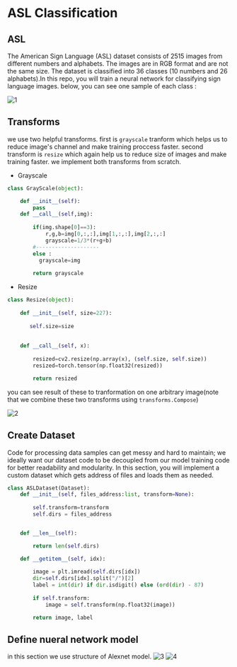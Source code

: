 # ASL Classification

## ASL 
The American Sign Language (ASL) dataset consists of 2515 images from different numbers and alphabets. The images are in RGB format and are not the same size. The dataset is classified into 36 classes (10 numbers and 26 alphabets).In this repo, you will train a neural network for classifying sign language images. below, you can see one sample of each class : 


![1](https://user-images.githubusercontent.com/67091916/219327275-3dd726a8-bedf-4e34-8af8-e734afaffc67.png)


## Transforms 
we use two helpful transforms. first is `grayscale` tranform which helps us to reduce image's channel and make training proccess faster. 
second transform is `resize` which again help us to reduce size of images and make training faster. we implement both transforms from scratch.

- Grayscale
```python
class GrayScale(object):

    def __init__(self):
        pass
    def __call__(self,img):
        
        if(img.shape[0]==3):
            r,g,b=img[0,:,:],img[1,:,:],img[2,:,:]
            grayscale=1/3*(r+g+b)
        #--------------------    
        else : 
          grayscale=img    
        
        return grayscale
```

- Resize

```python
class Resize(object):
    
    def __init__(self, size=227):
        
       self.size=size
    
  
    def __call__(self, x):
    
        resized=cv2.resize(np.array(x), (self.size, self.size))
        resized=torch.tensor(np.float32(resized))

        return resized
```        

you can see result of these to tranformation on one arbitrary image(note that we combine these two transforms using `transforms.Compose`)

![2](https://user-images.githubusercontent.com/67091916/219327284-c1a7313a-5660-427d-9580-ff2e4985c96c.png)

## Create Dataset 

Code for processing data samples can get messy and hard to maintain; we ideally want our dataset code to be decoupled from our model training code for better readability and modularity.
In this section, you will implement a custom dataset which gets address of files and loads them as needed.


```python
class ASLDataset(Dataset):
    def __init__(self, files_address:list, transform=None):
        
        self.transform=transform
        self.dirs = files_address


    def __len__(self):

        return len(self.dirs)

    def __getitem__(self, idx):
      
        image = plt.imread(self.dirs[idx])
        dir=self.dirs[idx].split("/")[2]
        label = int(dir) if dir.isdigit() else (ord(dir) - 87)
       
        if self.transform:
            image = self.transform(np.float32(image))

        return image, label
```   

## Define nueral network model 

in this section we use structure of Alexnet model.
![3](https://user-images.githubusercontent.com/67091916/219327265-87cce240-1b48-4e58-8d70-7950567c9b95.png)
![4](https://user-images.githubusercontent.com/67091916/219327273-0d681332-8bc1-4ebb-be04-c3f28dc5f6c1.png)
